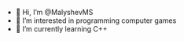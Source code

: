 - 👋 Hi, I’m @MalyshevMS
- 👀 I’m interested in programming computer games
- 🌱 I’m currently learning C++

<!---
MalyshevMS/MalyshevMS is a ✨ special ✨ repository because its `README.md` (this file) appears on your GitHub profile.
You can click the Preview link to take a look at your changes.
--->

